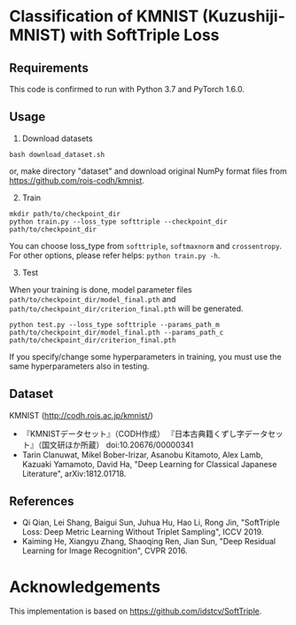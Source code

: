 # Classification of KMNIST (Kuzushiji-MNIST) with SoftTriple Loss

## Requirements
This code is confirmed to run with Python 3.7 and PyTorch 1.6.0.

## Usage
1. Download datasets
```
bash download_dataset.sh
```
or, make directory "dataset" and download original NumPy format files from https://github.com/rois-codh/kmnist.

2. Train

```
mkdir path/to/checkpoint_dir
python train.py --loss_type softtriple --checkpoint_dir path/to/checkpoint_dir
```
You can choose loss_type from `softtriple`, `softmaxnorm` and `crossentropy`.
For other options, please refer helps: `python train.py -h`.

3. Test

When your training is done, model parameter files `path/to/checkpoint_dir/model_final.pth` and `path/to/checkpoint_dir/criterion_final.pth` will be generated.
```
python test.py --loss_type softtriple --params_path_m path/to/checkpoint_dir/model_final.pth --params_path_c path/to/checkpoint_dir/criterion_final.pth
```
If you specify/change some hyperparameters in training, you must use the same hyperparameters also in testing.

## Dataset
KMNIST (http://codh.rois.ac.jp/kmnist/)
- 『KMNISTデータセット』（CODH作成） 『日本古典籍くずし字データセット』（国文研ほか所蔵） doi:10.20676/00000341
- Tarin Clanuwat, Mikel Bober-Irizar, Asanobu Kitamoto, Alex Lamb, Kazuaki Yamamoto, David Ha, "Deep Learning for Classical Japanese Literature", arXiv:1812.01718.

## References
- Qi Qian, Lei Shang, Baigui Sun, Juhua Hu, Hao Li, Rong Jin, "SoftTriple Loss: Deep Metric Learning Without Triplet Sampling", ICCV 2019.
- Kaiming He, Xiangyu Zhang, Shaoqing Ren, Jian Sun, "Deep Residual Learning for Image Recognition", CVPR 2016.

# Acknowledgements
This implementation is based on https://github.com/idstcv/SoftTriple.